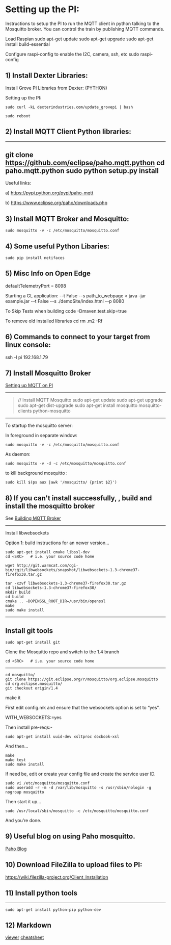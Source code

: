 # Setting up the PI:

Instructions to setup the PI to run the MQTT client in python talking to the Mosquitto broker.
You can control the train by publishing MQTT commands.  

Load Raspian
    sudo apt-get update
    sudo apt-get upgrade
    sudo apt-get install build-essential 

Configure raspi-config to enable the I2C, camera, ssh, etc
    sudo raspi-config

## 1) Install Dexter Libraries:


Install Grove PI Libraries from Dexter: (PYTHON)

Setting up the PI:

    sudo curl -kL dexterindustries.com/update_grovepi | bash

    sudo reboot


## 2) Install MQTT Client Python libraries:

---
git clone https://github.com/eclipse/paho.mqtt.python
cd paho.mqtt.python
sudo python setup.py install
---

Useful links:

a) https://pypi.python.org/pypi/paho-mqtt

b) https://www.eclipse.org/paho/downloads.php


## 3) Install MQTT Broker and Mosquitto:

    sudo mosquitto -v -c /etc/mosquitto/mosquitto.conf

## 4) Some useful Python Libaries:

    sudo pip install netifaces


## 5) Misc Info on Open Edge
defaultTelemetryPort = 8098

Starting a GL application:
--t False               <Turns off TLS>
--s path_to_webpage     <
java -jar example.jar --t False --s ./demoSite/index.html --p 8080

To Skip Tests when building code 
-Dmaven.test.skip=true

To remove old installed libraries
cd
rm .m2 -Rf



## 6) Commands to connect to your target from linux console:

ssh -l pi 192.168.1.79


## 7) Install Mosquitto Broker

[Setting up MQTT on PI](https://learn.adafruit.com/diy-esp8266-home-security-with-lua-and-mqtt/configuring-mqtt-on-the-raspberry-pi)

----
>// Install MQTT Mosquitto
    sudo apt-get update
    sudo apt-get upgrade
    sudo apt-get dist-upgrade
    sudo apt-get install mosquitto mosquitto-clients python-mosquitto
----

To startup the mosquitto server:

In foreground in separate window:

    sudo mosquitto -v -c /etc/mosquitto/mosquitto.conf

As daemon:

    sudo mosquitto -v -d -c /etc/mosquitto/mosquitto.conf

to kill background mosquitto :


    sudo kill $(ps aux |awk '/mosquitto/ {print $2}')


## 8) If you can't install successfully, , build and install the mosquitto broker

See [Building MQTT Broker](http://goochgooch.co.uk/2014/08/01/building-mosquitto-1-4/)

----
Install libwebsockets

Option 1: build instructions for an newer version…

    sudo apt-get install cmake libssl-dev
    cd <SRC>   # i.e. your source code home

    wget http://git.warmcat.com/cgi-bin/cgit/libwebsockets/snapshot/libwebsockets-1.3-chrome37-firefox30.tar.gz

    tar -xzvf libwebsockets-1.3-chrome37-firefox30.tar.gz
    cd libwebsockets-1.3-chrome37-firefox30/
    mkdir build
    cd build
    cmake .. -DOPENSSL_ROOT_DIR=/usr/bin/openssl
    make
    sudo make install
----

## Install git tools

    sudo apt-get install git    

Clone the Mosquitto repo and switch to the 1.4 branch

    cd <SRC>   # i.e. your source code home

----
    cd mosquitto/
    git clone https://git.eclipse.org/r/mosquitto/org.eclipse.mosquitto
    cd org.eclipse.mosquitto/
    git checkout origin/1.4
make it

First edit config.mk and ensure that the websockets option is set to “yes”.

WITH_WEBSOCKETS:=yes

Then install pre-reqs:-

    sudo apt-get install uuid-dev xsltproc docbook-xsl

And then…

    make
    make test
    sudo make install

If need be, edit or create your config file and create the service user ID.

    sudo vi /etc/mosquitto/mosquitto.conf
    sudo useradd -r -m -d /var/lib/mosquitto -s /usr/sbin/nologin -g nogroup mosquitto

Then start it up…

    sudo /usr/local/sbin/mosquitto -c /etc/mosquitto/mosquitto.conf

And you’re done.


## 9) Useful blog on using Paho mosquitto.

[Paho Blog](http://www.steves-internet-guide.com/client-objects-python-mqtt/)

## 10) Download FileZilla to upload files to PI:
https://wiki.filezilla-project.org/Client_Installation


## 11) Install python tools

----
    sudo apt-get install python-pip python-dev 

## 12) Markdown

[viewer](http://markdownlivepreview.com/)
[cheatsheet](https://github.com/adam-p/markdown-here/wiki/Markdown-Cheatsheet)
